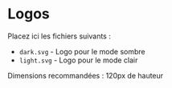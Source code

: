 # Logos

Placez ici les fichiers suivants :

- `dark.svg` - Logo pour le mode sombre
- `light.svg` - Logo pour le mode clair

Dimensions recommandées : 120px de hauteur

